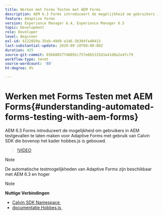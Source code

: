 ```yaml
---
title: Werken met Forms Testen met AEM Forms
description: AEM 6.3 Forms introduceert de mogelijkheid om gebruikers in AEM testgevallen te laten maken voor Adaptive Forms met gebruik van Calvin SDK, gebouwd boven op het kader hobbes.js
feature: Adaptive Forms
version: Experience Manager 6.4, Experience Manager 6.5
topic: Development
role: Developer
level: Beginner
exl-id: 6122859a-35eb-49d9-a146-3b304fa40413
last-substantial-update: 2020-09-10T00:00:00Z
duration: 425
source-git-commit: 03b68057748892c757e0b5315d3a41d0a2e4fc79
workflow-type: tm+mt
source-wordcount: '88'
ht-degree: 0%

---
```


# Werken met Forms Testen met AEM Forms{#understanding-automated-forms-testing-with-aem-forms}

AEM 6.3 Forms introduceert de mogelijkheid om gebruikers in AEM testgevallen te laten maken voor Adaptive Forms met gebruik van Calvin SDK die bovenop het kader hobbes.js is gebouwd.

>[!VIDEO](https://video.tv.adobe.com/v/19700?quality=12&learn=on)

>[!NOTE]
>
>De automatische testmogelijkheden van Adaptive Forms zijn beschikbaar met AEM 6.3 en hoger

>[!NOTE]
>
>**Nuttige Verbindingen**
>
>* [&#x200B; Calvin SDK Namespace &#x200B;](https://helpx.adobe.com/nl/aem-forms/6-3/calvin-sdk-javascript-api/calvin.html)
>* [&#x200B; documentatie Hobbes.js &#x200B;](https://experienceleague.adobe.com/docs/experience-manager-release-information/aem-release-updates/previous-updates/aem-previous-versions.html?lang=nl-NL)
